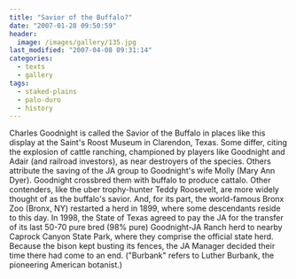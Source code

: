 ```yaml
---
title: "Savior of the Buffalo?"
date: "2007-01-28 09:50:59"
header:
  image: /images/gallery/135.jpg
last_modified: "2007-04-08 09:31:14"
categories:
  - texts
  - gallery
tags:
  - staked-plains
  - palo-duro
  - history
---
```


Charles Goodnight is called the Savior of the Buffalo in places like this display at the Saint's Roost Museum in Clarendon, Texas. Some differ, citing the explosion of cattle ranching, championed by players like Goodnight and Adair (and railroad investors), as near destroyers of the species. Others attribute the saving of the JA group to Goodnight's wife Molly (Mary Ann Dyer). Goodnight crossbred them with buffalo to produce cattalo. Other contenders, like the uber trophy-hunter Teddy Roosevelt, are more widely thought of as the buffalo's savior. And, for its part, the world-famous Bronx Zoo (Bronx, NY) restarted a herd in 1899, where some descendants reside to this day. In 1998, the State of Texas agreed to pay the JA for the transfer of its last 50-70 pure bred (98% pure) Goodnight-JA Ranch herd to nearby Caprock Canyon State Park, where they comprise the official state herd. Because the bison kept busting its fences, the JA Manager decided their time there had come to an end.  ("Burbank" refers to Luther Burbank, the pioneering American botanist.)
